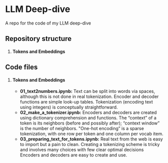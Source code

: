 # LLM Deep-dive
A repo for the code of my LLM deep-dive

## Repository structure
1. #### Tokens and Embeddings

## Code files
1. #### Tokens and Embeddings
   - **01_text2numbers.ipynb:** Text can be split into words via spaces, although this is not done in real tokenization. Encoder and decoder functions are simple look-up tables. Tokenization (encoding text using integers) is conceptually straightforward.
   - **02_make_a_tokenizer.ipynb:** Encoders and decoders are created using dictionary comprehension and functions. The “context” of a token is its neighbors (before and possibly after); “context window” is the number of neighbors. "One-hot encoding” is a sparse tokenization, with one row per token and one column per vocab item.
   - **03_preparing_text_for_tokens.ipynb:** Real text from the web is easy to import but a pain to clean. Creating a tokenizing scheme is tricky and involves many choices with few clear optimal decisions Encoders and decoders are easy to create and use.